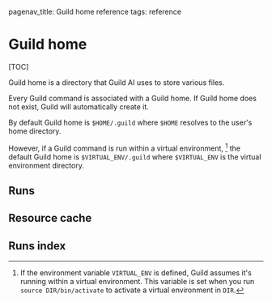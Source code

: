 pagenav_title: Guild home reference
tags: reference

# Guild home

[TOC]

Guild home is a directory that Guild AI uses to store various files.

Every Guild command is associated with a Guild home. If Guild home
does not exist, Guild will automatically create it.

By default Guild home is ``$HOME/.guild`` where `$HOME` resolves to
the user's home directory.

However, if a Guild command is run within a virtual environment,
[^virtual-env] the default Guild home is ``$VIRTUAL_ENV/.guild`` where
`$VIRTUAL_ENV` is the virtual environment directory.

[^virtual-env]:
    If the environment variable `VIRTUAL_ENV` is defined, Guild
    assumes it's running within a virtual environment. This variable
    is set when you run ``source DIR/bin/activate`` to activate a
    virtual environment in `DIR`.

## Runs

## Resource cache

## Runs index
